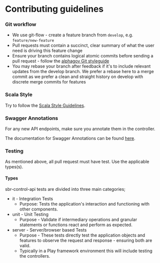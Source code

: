Contributing guidelines
=======================

### Git workflow

* We use git-flow - create a feature branch from `develop`, e.g. `feature/new-feature`
* Pull requests must contain a succinct, clear summary of what the user need is driving this feature change
* Ensure your branch contains logical atomic commits before sending a pull request - follow the [alphagov Git styleguide](https://github.com/alphagov/styleguides/blob/master/git.md)
* You may rebase your branch after feedback if it's to include relevant updates from the develop branch. We prefer a rebase here to a merge commit as we prefer a clean and straight history on develop with discrete merge commits for features

### Scala Style

Try to follow the [Scala Style Guidelines](http://docs.scala-lang.org/style/).

### Swagger Annotations

For any new API endpoints, make sure you annotate them in the controller.

The documentation for Swagger Annotations can be found [here](https://github.com/swagger-api/swagger-core/wiki/Annotations-1.5.X).


### Testing
As mentioned above, all pull request must have test. Use the applicable types(s).

#### Types
sbr-control-api tests are divided into three main categories;
* it - Integration Tests
    - Purpose: Tests the application's interaction and functioning with other components. 
* unit - Unit Testing
    - Purpose - Validate if intermediary operations and granular statements or functions react and perform as expected.
* server - Server/browser based Tests
    - Purpose - These tests directly test the application objects and features to observe the request and response - ensuring both are valid.
    - Typically in a Play framework environment this will include testing the controllers.